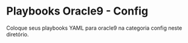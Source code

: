 # Playbooks Oracle9 - Config

Coloque seus playbooks YAML para oracle9 na categoria config neste diretório.
